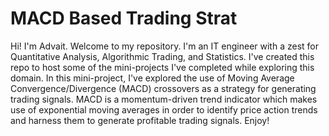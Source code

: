 # MACD Based Trading Strat
Hi! I'm Advait.
Welcome to my repository.
I'm an IT engineer with a zest for Quantitative Analysis, Algorithmic Trading, and Statistics.
I've created this repo to host some of the mini-projects I've completed while exploring this domain.
In this mini-project, I've explored the use of Moving Average Convergence/Divergence (MACD) crossovers as a strategy for generating trading signals.
MACD is a momentum-driven trend indicator which makes use of exponential moving averages in order to identify price action trends and harness them to generate profitable trading signals.
Enjoy!
